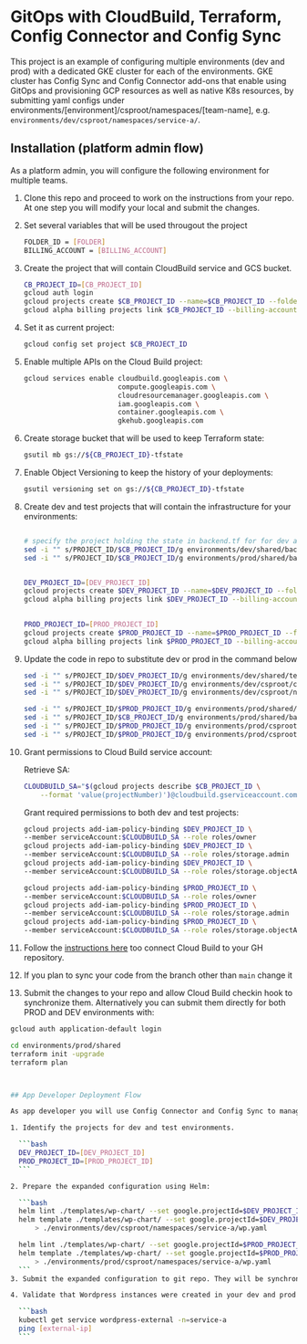 # GitOps with CloudBuild, Terraform, Config Connector and Config Sync

This project is an example of configuring multiple environments (dev and prod) with a dedicated GKE cluster for each of the environments. GKE cluster has Config Sync and Config Connector add-ons that enable using GitOps and provisioning GCP resources as well as native K8s resources, by submitting yaml configs under environments/[environment]/csproot/namespaces/[team-name], e.g. `environments/dev/csproot/namespaces/service-a/`.

## Installation (platform admin flow)

As a platform admin, you will configure the following environment for multiple teams.

1. Clone this repo and proceed to work on the instructions from your repo. At one step you will modify
   your local and submit the changes.

1. Set several variables that will be used througout the project

    ```bash
    FOLDER_ID = [FOLDER]
    BILLING_ACCOUNT = [BILLING_ACCOUNT]
    ```

1. Create the project that will contain CloudBuild service and GCS bucket.

    ```bash
    CB_PROJECT_ID=[CB_PROJECT_ID]
    gcloud auth login
    gcloud projects create $CB_PROJECT_ID --name=$CB_PROJECT_ID --folder=$FOLDER_ID
    gcloud alpha billing projects link $CB_PROJECT_ID --billing-account $BILLING_ACCOUNT
    ```

1. Set it as current project:

    ```bash
    gcloud config set project $CB_PROJECT_ID

1. Enable multiple APIs on the Cloud Build project:

    ```bash
    gcloud services enable cloudbuild.googleapis.com \
                           compute.googleapis.com \
                           cloudresourcemanager.googleapis.com \
                           iam.googleapis.com \
                           container.googleapis.com \
                           gkehub.googleapis.com
    ```

1. Create storage bucket that will be used to keep Terraform state:

    ```bash
    gsutil mb gs://${CB_PROJECT_ID}-tfstate
    ```

1. Enable Object Versioning to keep the history of your deployments:

    ```bash
    gsutil versioning set on gs://${CB_PROJECT_ID}-tfstate
    ```

1. Create dev and test projects that will contain the infrastructure for your environments:

    ```bash
    
    # specify the project holding the state in backend.tf for for dev and prod (wtih different prefixes)
    sed -i "" s/PROJECT_ID/$CB_PROJECT_ID/g environments/dev/shared/backend.tf
    sed -i "" s/PROJECT_ID/$CB_PROJECT_ID/g environments/prod/shared/backend.tf


    DEV_PROJECT_ID=[DEV_PROJECT_ID]
    gcloud projects create $DEV_PROJECT_ID --name=$DEV_PROJECT_ID --folder=$FOLDER_ID
    gcloud alpha billing projects link $DEV_PROJECT_ID --billing-account $BILLING_ACCOUNT

        
    PROD_PROJECT_ID=[PROD_PROJECT_ID]
    gcloud projects create $PROD_PROJECT_ID --name=$PROD_PROJECT_ID --folder=$FOLDER_ID
    gcloud alpha billing projects link $PROD_PROJECT_ID --billing-account $BILLING_ACCOUNT
    ```

1. Update the code in repo to substitute dev or prod in the command below

    ```bash
    sed -i "" s/PROJECT_ID/$DEV_PROJECT_ID/g environments/dev/shared/terraform.tfvars
    sed -i "" s/PROJECT_ID/$DEV_PROJECT_ID/g environments/dev/csproot/cluster/configconnector.yaml
    sed -i "" s/PROJECT_ID/$DEV_PROJECT_ID/g environments/dev/csproot/namespaces/service-a/namespace.yaml

    sed -i "" s/PROJECT_ID/$PROD_PROJECT_ID/g environments/prod/shared/terraform.tfvars
    sed -i "" s/PROJECT_ID/$CB_PROJECT_ID/g environments/prod/shared/backend.tf
    sed -i "" s/PROJECT_ID/$PROD_PROJECT_ID/g environments/prod/csproot/cluster/configconnector.yaml
    sed -i "" s/PROJECT_ID/$PROD_PROJECT_ID/g environments/prod/csproot/namespaces/service-a/namespace.yaml
    ```

1. Grant permissions to Cloud Build service account:

   Retrieve SA:

    ```bash
    CLOUDBUILD_SA="$(gcloud projects describe $CB_PROJECT_ID \
        --format 'value(projectNumber)')@cloudbuild.gserviceaccount.com"
    ```

    Grant required permissions to both dev and test projects:

    ```bash
    gcloud projects add-iam-policy-binding $DEV_PROJECT_ID \
    --member serviceAccount:$CLOUDBUILD_SA --role roles/owner
    gcloud projects add-iam-policy-binding $DEV_PROJECT_ID \
    --member serviceAccount:$CLOUDBUILD_SA --role roles/storage.admin
    gcloud projects add-iam-policy-binding $DEV_PROJECT_ID \
    --member serviceAccount:$CLOUDBUILD_SA --role roles/storage.objectAdmin

    gcloud projects add-iam-policy-binding $PROD_PROJECT_ID \
    --member serviceAccount:$CLOUDBUILD_SA --role roles/owner
    gcloud projects add-iam-policy-binding $PROD_PROJECT_ID \
    --member serviceAccount:$CLOUDBUILD_SA --role roles/storage.admin
    gcloud projects add-iam-policy-binding $PROD_PROJECT_ID \
    --member serviceAccount:$CLOUDBUILD_SA --role roles/storage.objectAdmin
    ```

1. Follow the [instructions here](https://cloud.google.com/solutions/managing-infrastructure-as-code#directly_connecting_cloud_build_to_your_github_repository) too connect Cloud Build to your GH repository.
1. If you plan to sync your code from the branch other than `main` change it 
1. Submit the changes to your repo and allow Cloud Build checkin hook to synchronize them. Alternatively you can submit them directly for both PROD and DEV environments with:
  
  ```bash
  gcloud auth application-default login

  cd environments/prod/shared
  terraform init -upgrade
  terraform plan



## App Developer Deployment Flow

As app developer you will use Config Connector and Config Sync to manager your infrastructure from your K8s cluster.

1. Identify the projects for dev and test environments.

    ```bash
    DEV_PROJECT_ID=[DEV_PROJECT_ID]
    PROD_PROJECT_ID=[PROD_PROJECT_ID]
    ```

2. Prepare the expanded configuration using Helm:

    ```bash
    helm lint ./templates/wp-chart/ --set google.projectId=$DEV_PROJECT_ID --set google.namespace=service-a
    helm template ./templates/wp-chart/ --set google.projectId=$DEV_PROJECT_ID --set google.namespace=service-a \
        > ./environments/dev/csproot/namespaces/service-a/wp.yaml

    helm lint ./templates/wp-chart/ --set google.projectId=$PROD_PROJECT_ID --set google.namespace=service-a
    helm template ./templates/wp-chart/ --set google.projectId=$PROD_PROJECT_ID --set google.namespace=service-a \
        > ./environments/prod/csproot/namespaces/service-a/wp.yaml
    ```
3. Submit the expanded configuration to git repo. They will be synchronized by Config sync and applied for both dev and prod environment.

4. Validate that Wordpress instances were created in your dev and prod projects.

    ```bash
    kubectl get service wordpress-external -n=service-a
    ping [external-ip]
    ```

